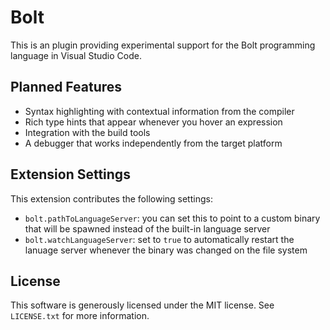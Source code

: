 Bolt
====

This is an plugin providing experimental support for the Bolt programming
language in Visual Studio Code.

## Planned Features

 - Syntax highlighting with contextual information from the compiler
 - Rich type hints that appear whenever you hover an expression
 - Integration with the build tools
 - A debugger that works independently from the target platform

## Extension Settings

This extension contributes the following settings:

 - `bolt.pathToLanguageServer`: you can set this to point to a custom binary
   that will be spawned instead of the built-in language server
 - `bolt.watchLanguageServer`: set to `true` to automatically restart the
   lanuage server whenever the binary was changed on the file system

## License

This software is generously licensed under the MIT license. See `LICENSE.txt`
for more information.

